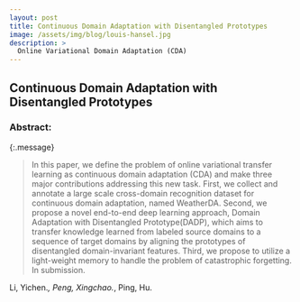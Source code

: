 ```yaml
---
layout: post
title: Continuous Domain Adaptation with Disentangled Prototypes
image: /assets/img/blog/louis-hansel.jpg
description: >
  Online Variational Domain Adaptation (CDA)
---
```



## Continuous Domain Adaptation with Disentangled Prototypes

### Abstract: 

{:.message}

  >In this paper, we define the problem of online variational transfer learning as continuous  domain  adaptation (CDA) and make three major contributions addressing this new task. First, we collect and annotate a large scale  cross-domain  recognition  dataset  for  continuous  domain adaptation, named WeatherDA. Second, we propose a novel end-to-end deep learning approach, Domain Adaptation with Disentangled Prototype(DADP), which aims to transfer knowledge learned from labeled  source  domains  to  a  sequence  of  target  domains  by aligning the prototypes of disentangled domain-invariant features. Third, we propose to utilize a light-weight memory to handle the problem of catastrophic forgetting. In submission.


Li, Yichen.*, Peng, Xingchao.*, Ping, Hu. 
